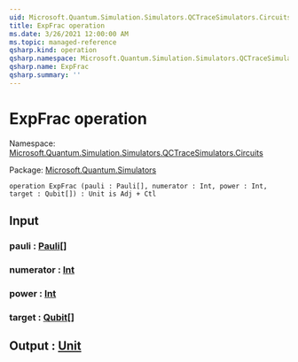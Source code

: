 ```yaml
---
uid: Microsoft.Quantum.Simulation.Simulators.QCTraceSimulators.Circuits.ExpFrac
title: ExpFrac operation
ms.date: 3/26/2021 12:00:00 AM
ms.topic: managed-reference
qsharp.kind: operation
qsharp.namespace: Microsoft.Quantum.Simulation.Simulators.QCTraceSimulators.Circuits
qsharp.name: ExpFrac
qsharp.summary: ''
---
```


# ExpFrac operation

Namespace: [Microsoft.Quantum.Simulation.Simulators.QCTraceSimulators.Circuits](xref:Microsoft.Quantum.Simulation.Simulators.QCTraceSimulators.Circuits)

Package: [Microsoft.Quantum.Simulators](https://nuget.org/packages/Microsoft.Quantum.Simulators)




```qsharp
operation ExpFrac (pauli : Pauli[], numerator : Int, power : Int, target : Qubit[]) : Unit is Adj + Ctl
```


## Input

### pauli : [Pauli](xref:microsoft.quantum.lang-ref.pauli)[]




### numerator : [Int](xref:microsoft.quantum.lang-ref.int)




### power : [Int](xref:microsoft.quantum.lang-ref.int)




### target : [Qubit](xref:microsoft.quantum.lang-ref.qubit)[]





## Output : [Unit](xref:microsoft.quantum.lang-ref.unit)

